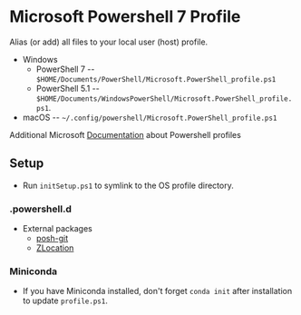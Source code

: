 # Microsoft Powershell 7 Profile

Alias (or add) all files to your local user (host) profile.
- Windows
  - PowerShell 7 -- `$HOME/Documents/PowerShell/Microsoft.PowerShell_profile.ps1`
  - PowerShell 5.1 -- `$HOME/Documents/WindowsPowerShell/Microsoft.PowerShell_profile.ps1`.
- macOS -- `~/.config/powershell/Microsoft.PowerShell_profile.ps1`

Additional Microsoft [Documentation](https://docs.microsoft.com/en-us/powershell/module/microsoft.powershell.core/about/about_profiles?view=powershell-7.1) about Powershell profiles

## Setup

- Run `initSetup.ps1` to symlink to the OS profile directory.


### .powershell.d

- External packages
    - [posh-git](https://github.com/dahlbyk/posh-git)
    - [ZLocation](https://github.com/vors/ZLocation)


### Miniconda

- If you have Miniconda installed, don't forget `conda init` after installation to update `profile.ps1`.

